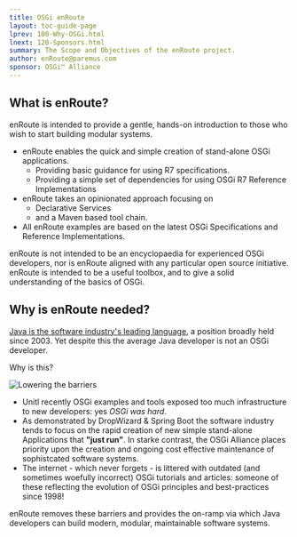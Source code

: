 ```yaml
---
title: OSGi enRoute 
layout: toc-guide-page
lprev: 100-Why-OSGi.html 
lnext: 120-Sponsors.html 
summary: The Scope and Objectives of the enRoute project. 
author: enRoute@paremus.com
sponsor: OSGi™ Alliance 
---
```


## What is enRoute?
enRoute is intended to provide a gentle, hands-on introduction to those who wish to start building modular systems. 

* enRoute enables the quick and simple creation of stand-alone OSGi applications.
    * Providing basic guidance for using R7 specifications.
    * Providing a simple set of dependencies for using OSGi R7 Reference Implementations
* enRoute takes an opinionated approach focusing on 
    * Declarative Services 
    * and a Maven based tool chain.
* All enRoute examples are based on the latest OSGi Specifications and Reference Implementations.

enRoute is not intended to be an encyclopaedia for experienced OSGi developers, nor is enRoute aligned with any particular open source initiative. enRoute is intended to be a useful toolbox, and to give a solid understanding of the basics of OSGi. 

## Why is enRoute needed?

[Java is the software industry's leading language](https://www.tiobe.com/tiobe-index/), a position broadly held since 2003. Yet despite this the average Java developer is not an OSGi developer. 

Why is this?

![Lowering the barriers](/img/book/why-enroute.png)

* Unitl recently OSGi examples and tools exposed too much infrastructure to new developers: yes *OSGi was hard*.
* As demonstrated by DropWizard & Spring Boot the software industry tends to focus on the rapid creation of new simple stand-alone Applications that **"just run"**. In starke contrast, the OSGi Alliance places priority upon the creation and ongoing cost effective maintenance of sophistcated software systems.
* The internet - which never forgets - is littered with outdated (and sometimes woefully incorrect) OSGi tutorials and articles: someone of these reflecting the evolution of OSGi principles and best-practices since 1998!

enRoute removes these barriers and provides the on-ramp via which Java developers can build modern, modular, maintainable software systems. 

